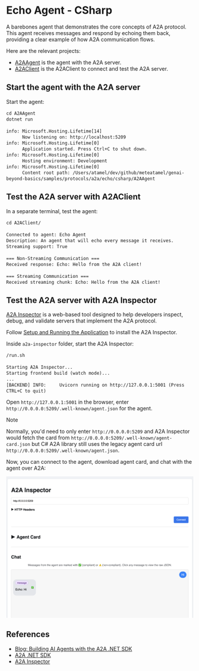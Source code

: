 # Echo Agent - CSharp

A barebones agent that demonstrates the core concepts of A2A protocol. This agent receives messages and respond by
echoing them back, providing a clear example of how A2A communication flows.

Here are the relevant projects:

* [A2AAgent](./A2AAgent/) is the agent with the A2A server.
* [A2AClient](./A2AClient/) is the A2AClient to connect and test the A2A server.

## Start the agent with the A2A server

Start the agent:

```shell
cd A2AAgent
dotnet run

info: Microsoft.Hosting.Lifetime[14]
      Now listening on: http://localhost:5209
info: Microsoft.Hosting.Lifetime[0]
      Application started. Press Ctrl+C to shut down.
info: Microsoft.Hosting.Lifetime[0]
      Hosting environment: Development
info: Microsoft.Hosting.Lifetime[0]
      Content root path: /Users/atamel/dev/github/meteatamel/genai-beyond-basics/samples/protocols/a2a/echo/csharp/A2AAgent
```

## Test the A2A server with A2AClient

In a separate terminal, test the agent:

```shell
cd A2AClient/

Connected to agent: Echo Agent
Description: An agent that will echo every message it receives.
Streaming support: True

=== Non-Streaming Communication ===
Received response: Echo: Hello from the A2A client!

=== Streaming Communication ===
Received streaming chunk: Echo: Hello from the A2A client!
```

## Test the A2A server with A2A Inspector

[A2A Inspector](https://github.com/a2aproject/a2a-inspector) is a web-based tool designed to help developers inspect,
debug, and validate servers that implement the A2A protocol.

Follow [Setup and Running the Application](https://github.com/a2aproject/a2a-inspector?tab=readme-ov-file#setup-and-running-the-application) to install the A2A Inspector.

Inside `a2a-inspector` folder, start the A2A Inspector:

```shell
/run.sh

Starting A2A Inspector...
Starting frontend build (watch mode)...
...
[BACKEND] INFO:     Uvicorn running on http://127.0.0.1:5001 (Press CTRL+C to quit)
```

Open `http://127.0.0.1:5001` in the browser, enter `http://0.0.0.0:5209/.well-known/agent.json` for the agent.

> [!NOTE]
> Normally, you'd need to only enter `http://0.0.0.0:5209` and A2A Inspector would fetch the card from
> `http://0.0.0.0:5209/.well-known/agent-card.json` but C# A2A library still uses the legacy agent card url
> `http://0.0.0.0:5209/.well-known/agent.json`.

Now, you can connect to the agent, download agent card, and chat with the agent over A2A:

![A2A Inspector](../images/a2a-inspector.png)

## References

* [Blog: Building AI Agents with the A2A .NET SDK](https://devblogs.microsoft.com/foundry/building-ai-agents-a2a-dotnet-sdk/)
* [A2A .NET SDK](https://github.com/a2aproject/a2a-dotnet)
* [A2A Inspector](https://github.com/a2aproject/a2a-inspector)